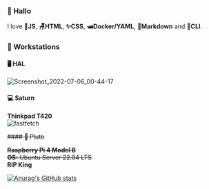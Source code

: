 ### 🐸 Hallo

I love 🧙**JS**, **🪑HTML**, **✨CSS**, **🛥️Docker/YAML**, **🌠Markdown** and **🔮CLI**.

### 🍈 Workstations

#### 🖥️ HAL

![Screenshot_2022-07-06_00-44-17](https://user-images.githubusercontent.com/80941110/177470598-ca4df7d7-7d2b-43a2-93dc-071c51e51d23.png)

#### 💻 Saturn

**Thinkpad T420**\
![fastfetch](https://user-images.githubusercontent.com/80941110/177471597-ce08c983-c451-41bc-a25e-aa212ea05287.png)

~~#### 🐁 Pluto~~

~~**Raspberry Pi 4 Model B**~~\
~~**OS:** Ubuntu Server 22.04 LTS~~\
**RIP King**

[![Anurag's GitHub stats](https://github-readme-stats.vercel.app/api?username=ebears&hide=stars,prs&count_private=true&show_icons=true&theme=material-palenight)](https://github.com/anuraghazra/github-readme-stats)
